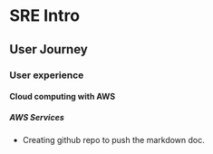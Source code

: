 # SRE Intro
## User Journey
### User experience
#### Cloud computing with AWS
##### AWS Services

- Creating github repo to push the markdown doc.

